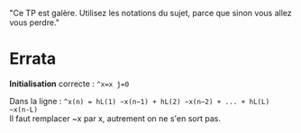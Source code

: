 "Ce TP est galère. Utilisez les notations du sujet, parce que sinon vous allez vous perdre."

# Errata

**Initialisation** correcte : `^x=x ĵ=0`  
  
Dans la ligne : `^x(n) = hL(1) ~x(n−1) + hL(2) ~x(n−2) + ... + hL(L) ~x(n-L)`  
Il faut remplacer ~x par x, autrement on ne s'en sort pas.
